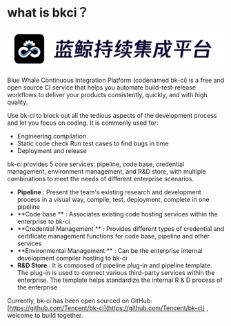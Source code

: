 # what is bkci？

![](../.gitbook/assets/image%20%2818%29.png)

Blue Whale Continuous Integration Platform (codenamed bk-ci) is a free and open source CI service that helps you automate build-test-release workflows to deliver your products consistently, quickly, and with high quality.

Use bk-ci to block out all the tedious aspects of the development process and let you focus on coding. It is commonly used for:

* Engineering compilation
* Static code check
Run test cases to find bugs in time
* Deployment and release

bk-ci provides 5 core services: pipeline, code base, credential management, environment management, and R&D store, with multiple combinations to meet the needs of different enterprise scenarios.

* **Pipeline** : Present the team's existing research and development process in a visual way, compile, test, deployment, complete in one pipeline
* **Code base ** : Associates existing code hosting services within the enterprise to bk-ci
* **Credential Management ** : Provides different types of credential and certificate management functions for code base, pipeline and other services
* **Environmental Management ** : Can be the enterprise internal development compiler hosting to bk-ci
* **R&D Store** : It is composed of pipeline plug-in and pipeline template. The plug-in is used to connect various third-party services within the enterprise. The template helps standardize the internal R & D process of the enterprise

Currently, bk-ci has been open sourced on GitHub: [https://github.com/Tencent/bk-ci](https://github.com/Tencent/bk-ci) , welcome to build together.

